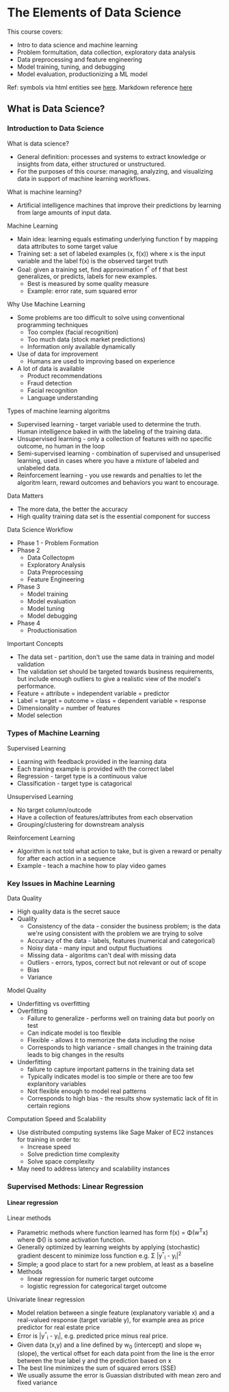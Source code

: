 # The Elements of Data Science

This course covers:

* Intro to data science and machine learning
* Problem formultation, data collection, exploratory data analysis
* Data preprocessing and feature engineering
* Model training, tuning, and debugging
* Model evaluation, productionizing a ML model


Ref: symbols via html entities see [here](https://html.spec.whatwg.org/entities.json). Markdown reference [here](https://github.github.com/gfm/#inlines)

## What is Data Science?

### Introduction to Data Science

What is data science?

* General definition: processes and systems to extract knowledge or insights from data, either structured or unstructured.
* For the purposes of this course: managing, analyzing, and visualizing data in support of machine learning workflows.

What is machine learning?

* Artificial intelligence machines that improve their predictions by learning from large amounts of input data.

Machine Learning

* Main idea: learning equals estimating underlying function f by mapping data attributes to some target value
* Training set: a set of labeled examples (x, f(x)) where x is the input variable and the label f(x) is the observed target truth
* Goal: given a training set, find approximation f<sup>&Hat;</sup> of f that best generalizes, or predicts, labels for new examples.
    * Best is measured by some quality measure
    * Example: error rate, sum squared error

Why Use Machine Learning

* Some problems are too difficult to solve using conventional programming techniques
    * Too complex (facial recognition)
    * Too much data (stock market predictions)
    * Information only available dynamically
* Use of data for improvement
    * Humans are used to improving based on experience
* A lot of data is available
    * Product recommendations
    * Fraud detection
    * Facial recognition
    * Language understanding

Types of machine learning algoritms

* Supervised learning - target variable used to determine the truth. Human intelligence baked in with the labeling of the training data.
* Unsupervised learning - only a collection of features with no specific outcome, no human in the loop
* Semi-supervised learning - combination of supervised and unsuperised learning, used in cases where you have a mixture of labeled and unlabeled data.
* Reinforcement learning - you use rewards and penalties to let the algoritm learn, reward outcomes and behaviors you want to encourage.

Data Matters

* The more data, the better the accuracy
* High quality training data set is the essential component for success

Data Science Workflow

* Phase 1 - Problem Formation
* Phase 2
    * Data Collectopm
    * Exploratory Analysis
    * Data Preprocessing
    * Feature Engineering
* Phase 3
    * Model training
    * Model evaluation
    * Model tuning
    * Model debugging
* Phase 4
    * Productionisation

Important Concepts

* The data set - partition, don't use the same data in training and model validation
* The validation set should be targeted towards business requirements, but include enough outliers to give a realistic view of the model's performance.
* Feature = attribute = independent variable = predictor
* Label = target = outcome = class = dependent variable = response
* Dimensionality = number of features
* Model selection


### Types of Machine Learning

Supervised Learning

* Learning with feedback provided in the learning data
* Each training example is provided with the correct label
* Regression - target type is a continuous value
* Classification - target type is catagorical

Unsupervised Learning

* No target column/outcode
* Have a collection of features/attributes from each observation
* Grouping/clustering for downstream analysis

Reinforcement Learning

* Algorithm is not told what action to take, but is given a reward or penalty for after each action in a sequence
* Example - teach a machine how to play video games

### Key Issues in Machine Learning

Data Quality

* High quality data is the secret sauce
* Quality
    * Consistency of the data - consider the business problem; is the data we're using consistent with the problem we are trying to solve
    * Accuracy of the data - labels, features (numerical and categorical)
    * Noisy data - many input and output fluctuations
    * Missing data - algoritms can't deal with missing data
    * Outliers - errors, typos, correct but not relevant or out of scope
    * Bias
    * Variance


Model Quality

* Underfitting vs overfitting
* Overfitting
    * Failure to generalize - performs well on training data but poorly on test
    * Can indicate model is too flexible
    * Flexible - allows it to memorize the data including the noise
    * Corresponds to high variance - small changes in the training data leads to big changes in the results
* Underfitting
    * failure to capture important patterns in the training data set
    * Typically indicates model is too simple or there are too few explanitory variables
    * Not flexible enough to model real patterns
    * Corresponds to high bias - the results show systematic lack of fit in certain regions

Computation Speed and Scalability

* Use distributed computing systems like Sage Maker of EC2 instances for training in order to:
    * Increase speed
    * Solve prediction time complexity
    * Solve space complexity
* May need to address latency and scalability instances

### Supervised Methods: Linear Regression

#### Linear regression

Linear methods

* Parametric methods where function learned has form f(x) = &Phi;(w<sup>T</sup>x) where &Phi;() is some activation function.
* Generally optimized by learning weights by applying (stochastic) gradient descent to minimize loss function e.g. &Sigma; |y<sup>&Hat;</sup><sub>i</sub> - y<sub>i</sub>|<sup>2</sup>
* Simple; a good place to start for a new problem, at least as a baseline
* Methods
    * linear regression for numeric target outcome
    * logistic regression for categorical target outcome

Univariate linear regression

* Model relation between a single feature (explanatory variable x) and a real-valued response (target variable y), for example area as price predictor for real estate price
* Error is |y<sup>&Hat;</sup><sub>i</sub> - y<sub>i</sub>|, e.g. predicted price minus real price.
* Given data (x,y) and a line defined by w<sub>0</sub> (intercept) and slope w<sub>1</sub> (slope), the vertical offset for each data point from the line is the error between the true label y and the prediction based on x
* The best line minimizes the sum of squared errors (SSE)
* We usually assume the error is Guassian distributed with mean zero and fixed variance
